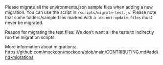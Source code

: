 Please migrate all the environments.json sample files when adding a new migration. 
You can use the script in `/scripts/migrate-test.js`.
Please note that some folders/sample files marked with a `.do-not-update-files` must never be migrated.

Reason for migrating the test files: We don't want all the tests to indirectly run the migration scripts.

More information about migrations: https://github.com/mockoon/mockoon/blob/main/CONTRIBUTING.md#adding-migrations